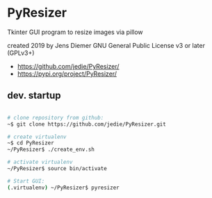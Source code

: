 # PyResizer

Tkinter GUI program to resize images via pillow

created 2019 by Jens Diemer
GNU General Public License v3 or later (GPLv3+)

* https://github.com/jedie/PyResizer/
* https://pypi.org/project/PyResizer/

## dev. startup

```bash

# clone repository from github:
~$ git clone https://github.com/jedie/PyResizer.git

# create virtualenv
~$ cd PyResizer
~/PyResizer$ ./create_env.sh

# activate virtualenv
~/PyResizer$ source bin/activate

# Start GUI:
(.virtualenv) ~/PyResizer$ pyresizer
```

